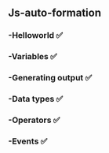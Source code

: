 ## Js-auto-formation

### -Helloworld :white_check_mark:
### -Variables  :white_check_mark:
### -Generating output  :white_check_mark:
### -Data types   :white_check_mark:
### -Operators :white_check_mark:
### -Events :white_check_mark:
